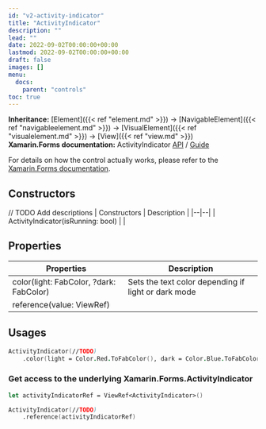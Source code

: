```yaml
---
id: "v2-activity-indicator"
title: "ActivityIndicator"
description: ""
lead: ""
date: 2022-09-02T00:00:00+00:00
lastmod: 2022-09-02T00:00:00+00:00
draft: false
images: []
menu:
  docs:
    parent: "controls"
toc: true
---
```


**Inheritance:** [Element]({{< ref "element.md" >}}) -> [NavigableElement]({{< ref "navigableelement.md" >}}) -> [VisualElement]({{< ref "visualelement.md" >}}) -> [View]({{< ref "view.md" >}})  
**Xamarin.Forms documentation:** ActivityIndicator [API](https://docs.microsoft.com/en-us/dotnet/api/xamarin.forms.activityindicator) / [Guide](https://docs.microsoft.com/en-us/xamarin/xamarin-forms/user-interface/activityindicator)

For details on how the control actually works, please refer to the [Xamarin.Forms documentation](https://docs.microsoft.com/en-us/xamarin/xamarin-forms/user-interface/activityindicator).

## Constructors
// TODO Add descriptions 
| Constructors | Description |
|--|--|
| ActivityIndicator(isRunning: bool) |  |

## Properties

| Properties | Description |
|--|--|
| color(light: FabColor, ?dark: FabColor) | Sets the text color depending if light or dark mode |
| reference(value: ViewRef<ActivityIndicator>) |  |


## Usages

```fs
ActivityIndicator(//TODO)
    .color(light = Color.Red.ToFabColor(), dark = Color.Blue.ToFabColor())

```

### Get access to the underlying Xamarin.Forms.ActivityIndicator

```fs
let activityIndicatorRef = ViewRef<ActivityIndicator>()

ActivityIndicator(//TODO)
    .reference(activityIndicatorRef)
```
